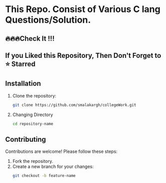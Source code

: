 # This Repo. Consist of Various C lang Questions/Solution.

## 🔥🔥🔥Check It !!!

## If you Liked this Repository, Then Don't Forget to ⭐ Starred

## Installation
1. Clone the repository:
   ```bash
   git clone https://github.com/smalakargh/collegeWork.git

2. Changing Directory
    ```bash
    cd repository-name


## Contributing
Contributions are welcome! Please follow these steps:
1. Fork the repository.
2. Create a new branch for your changes:
   ```bash
   git checkout -b feature-name

